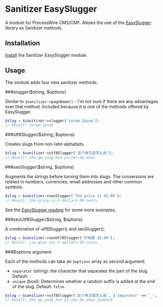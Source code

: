 # Sanitizer EasySlugger

A module for ProcessWire CMS/CMF. Allows the use of the [EasySlugger](https://github.com/javiereguiluz/EasySlugger) library as Sanitizer methods.

## Installation

[Install](http://modules.processwire.com/install-uninstall/) the Sanitizer EasySlugger module.

## Usage

The module adds four new sanitizer methods.

###slugger($string, $options)

Similar to `$sanitizer->pageName()` - I'm not sure if there are any advantages over that method. Included because it is one of the methods offered by EasySlugger.
```php
$slug = $sanitizer->slugger('Lorem Ipsum');
// Result: lorem-ipsum
```

###utf8Slugger($string, $options)

Creates slugs from non-latin alphabets.

```php
$slug = $sanitizer->utf8Slugger('这个用汉语怎么说');
// Result: zhe-ge-yong-han-yu-zen-me-shuo
```

###seoSlugger($string, $options)

Augments the strings before turning them into slugs. The conversions are related to numbers, currencies, email addresses and other common symbols.

```php
$slug = $sanitizer->seoSlugger('The price is $5.99');
// Result: the-price-is-5-dollars-99-cents
```
See the [EasySlugger readme](https://github.com/javiereguiluz/EasySlugger) for some more examples.

###seoUtf8Slugger($string, $options)

A combination of utf8Slugger() and seoSlugger().

```php
$slug = $sanitizer->seoUtf8Slugger('价钱是 $5.99');
// Result: jia-qian-shi-5-dollars-99-cents
```

###$options argument

Each of the methods can take an `$options` array as second argument.
* `separator` (string): the character that separates the part of the slug. Default: `-`
* `unique` (bool): Determines whether a random suffix is added at the end of the slug. Default: `false`

```php
$slug = $sanitizer->utf8Slugger('这个用汉语怎么说', ['separator' => '_', 'unique' => true]);
// Result: zhe_ge_yong_han_yu_zen_me_shuo_3ad66c4
```